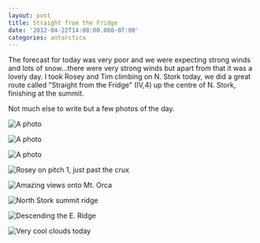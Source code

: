 ```yaml
---
layout: post
title: Straight from the Fridge
date: '2012-04-22T14:08:00.000-07:00'
categories: antarctica
---
```


The forecast for today was very poor and we were expecting strong winds and lots of snow...there were very strong winds but apart from that it was a lovely day. I took Rosey and Tim climbing on N. Stork today, we did a great route called "Straight from the Fridge" (IV,4) up the centre of N. Stork, finishing at the summit.

Not much else to write but a few photos of the day.

![A photo](/photos/blogger-posts/IMG_3851.jpg)

![A photo](/photos/blogger-posts/IMG_3862.jpg)

![A photo](/photos/blogger-posts/IMG_3855.jpg)

![Rosey on pitch 1, just past the crux](/photos/blogger-posts/IMG_3853.jpg)

![Amazing views onto Mt. Orca](/photos/blogger-posts/IMG_3867.JPG)

![North Stork summit ridge](/photos/blogger-posts/IMG_3869.JPG)

![Descending the E. Ridge](/photos/blogger-posts/IMG_3873.JPG)

![Very cool clouds today](/photos/blogger-posts/IMG_3880.JPG)
